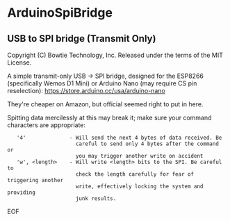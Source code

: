 # ArduinoSpiBridge
## USB to SPI bridge (Transmit Only)
Copyright (C) Bowtie Technology, Inc.
Released under the terms of the MIT License. 

A simple transmit-only USB -> SPI bridge, designed for the ESP8266 (specifically Wemos D1 Mini) or Arduino Nano (may require CS pin 
reselection):
https://store.arduino.cc/usa/arduino-nano

They're cheaper on Amazon, but official seemed right to put in here. 

Spitting data mercilessly at this may break it; make sure your command
characters are appropriate:

```
   '4'              - Will send the next 4 bytes of data received. Be 
                      careful to send only 4 bytes after the command or 
                      you may trigger another write on accident
   'w', <length>    - Will write <length> bits to the SPI. Be careful to 
                      check the length carefully for fear of triggering another
                      write, effectively locking the system and providing 
                      junk results.
```

EOF
